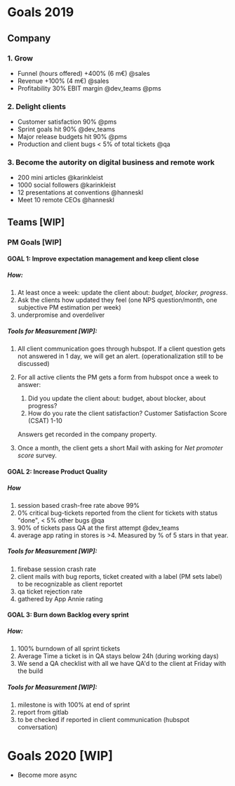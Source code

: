# Goals 2019

## Company

### 1. Grow

- Funnel (hours offered) +400% (6 m€) @sales
- Revenue +100% (4 m€) @sales
- Profitability 30% EBIT margin @dev_teams @pms

### 2. Delight clients

- Customer satisfaction 90% @pms
- Sprint goals hit 90% @dev_teams
- Major release budgets hit 90% @pms
- Production and client bugs < 5% of total tickets @qa

### 3. Become the autority on digital business and remote work

- 200 mini articles @karinkleist
- 1000 social followers @karinkleist
- 12 presentations at conventions @hanneskl
- Meet 10 remote CEOs @hanneskl

## Teams [WIP]

### PM Goals [WIP]

#### GOAL 1: Improve expectation management and keep client close
##### How:
1. At least once a week: update the client about: *budget, blocker, progress*.
1. Ask the clients how updated they feel (one NPS question/month, one subjective PM estimation per week)
1. underpromise and overdeliver
 
##### Tools for Measurement [WIP]:
1. All client communication goes through hubspot. If a client question gets not answered in 1 day, we will get an alert. (operationalization still to be discussed)
2. For all active clients the PM gets a form from hubspot once a week to answer:
   1. Did you update the client about: budget, about blocker, about progress?
   1. How do you rate the client satisfaction? Customer Satisfaction Score (CSAT) 1-10
   
   Answers get recorded in the company property.
1. Once a month, the client gets a short Mail with asking for *Net promoter score* survey.

#### GOAL 2: Increase Product Quality
##### How
1. session based crash-free rate above 99%
2. 0% critical bug-tickets reported from the client for tickets with status "done", < 5% other bugs @qa
3. 90% of tickets pass QA at the first attempt @dev_teams
4. average app rating in stores is >4. Measured by % of 5 stars in that year.

##### Tools for Measurement [WIP]:
1. firebase session crash rate
2. client mails with bug reports, ticket created with a label (PM sets label) to be recognizable as client reportet
3. qa ticket rejection rate
4. gathered by App Annie rating

#### GOAL 3: Burn down Backlog every sprint

##### How:
1. 100% burndown of all sprint tickets
2. Average Time a ticket is in QA stays below 24h (during working days)
3. We send a QA checklist with all we have QA'd to the client at Friday with the build

##### Tools for Measurement [WIP]:
1. milestone is with 100% at end of sprint
2. report from gitlab
3. to be checked if reported in client communication (hubspot conversation)


# Goals 2020 [WIP]

- Become more async
